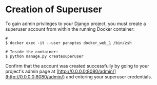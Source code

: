 # Creation of Superuser

To gain admin privileges to your Django project, you must create a superuser account from within the running Docker container: 

```
# 
$ docker exec -it --user panoptes docker_web_1 /bin/zsh

# Inside the container:
$ python manage.py createsuperuser
```

Confirm that the account was created successfully by going to your project's admin page at [http://0.0.0.0:8080/admin/](http://0.0.0.0:8080/admin/) and entering your superuser credentials. 







